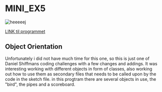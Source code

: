 # MINI_EX5

![heeeeej](https://github.com/madsdixen/mini_ex/blob/master/mini_ex6/Capture.PNG?raw=true)

[LINK til programmet](https://rawgit.com/madsdixen/mini_ex/master/mini_ex5/index.html)

## Object Orientation
Unfortunately i did not have much time for this one, so this is just one of Daniel Shiffmans coding challenges with a few changes and addings. It was interesting working with different objects in form of classes, also working out how to use them as secondary files that needs to be called upon by the code in the sketch file. in this progtram there are several objects in use, the "bird", the pipes and a scoreboard.


